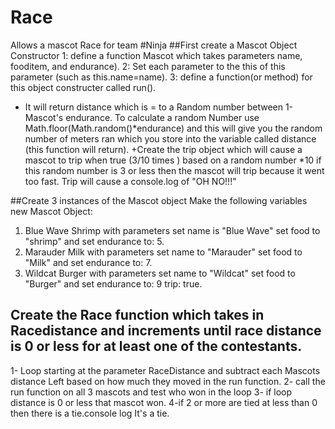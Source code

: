 # Race
Allows a mascot Race for team #Ninja
##First create a Mascot Object Constructor
1: define a function Mascot which takes parameters name, fooditem, and endurance).
2: Set each parameter to the this of this parameter (such as this.name=name).
3: define a function(or method) for this object constructer called run().
 + It will return distance which is = to a Random number between 1-Mascot's endurance.
 To calculate a random Number use Math.floor(Math.random()*endurance) and this will give you the random number of meters ran which you store into the variable called distance (this function will return).
 +Create the trip object which will cause a mascot to trip when true (3/10 times ) based on a random number *10 if this random number is 3 or less then the mascot will trip because it went too fast. Trip will cause a console.log of "OH NO!!!"

##Create 3 instances of the Mascot object
Make the following variables new Mascot Object:
1) Blue Wave Shrimp with parameters set name is "Blue Wave" set food to "shrimp" and set endurance to: 5.
2) Marauder Milk with parameters set name to "Marauder" set food to "Milk" and set endurance to: 7.
3) Wildcat Burger with parameters set name to "Wildcat" set food to "Burger" and set endurance to: 9 trip: true.

## Create the Race function which takes in Racedistance and increments until race distance is 0 or less for at least one of the contestants.
1- Loop starting at the parameter RaceDistance and subtract each Mascots distance Left based on how much they moved in the run function.
2- call the run function on all 3 mascots and test who won in the loop
3- if loop distance is 0 or less that mascot won.
4-if 2 or more are tied at less than 0 then there is a tie.console log It's a tie.